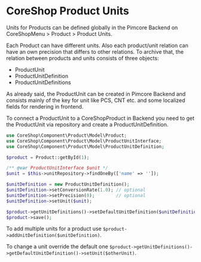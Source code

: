 # CoreShop Product Units

Units for Products can be defined globally in the Pimcore Backend on CoreShopMenu > Product > Product Units.

Each Product can have different units. Also each product/unit relation can have an own precision that differs to other relations. To archive that, the relation between products and units consists of three objects:
- ProductUnit
- ProductUnitDefinition
- ProductUnitDefinitions

As already said, the ProductUnit can be created in Pimcore Backend and consists mainly of the key for unit like PCS, CNT etc. and some localized fields for rendering in frontend.

To connect a ProductUnit to a CoreShopProduct in Backend you need to get the ProductUnit via repository and create a ProductUnitDefinition.

```php
use CoreShop\Component\Product\Model\Product;
use CoreShop\Component\Product\Model\ProductUnitInterface;
use CoreShop\Component\Product\Model\ProductUnitDefinition;

$product = Product::getById(1);

/** @var ProductUnitInterface $unit */
$unit = $this->unitRepository->findOneBy(['name' => '']);

$unitDefinition = new ProductUnitDefinition();
$unitDefinition->setConversionRate(1.0); // optional
$unitDefinition->setPrecision(0);        // optional
$unitDefinition->setUnit($unit);

$product->getUnitDefinitions()->setDefaultUnitDefinition($unitDefinition);
$product->save();
```

To add multiple units for a product use `$product->addUnitDefinition($unitDefinition)`.

To change a unit override the default one `$product->getUnitDefinitions()->getDefaultUnitDefinition()->setUnit($otherUnit)`.

